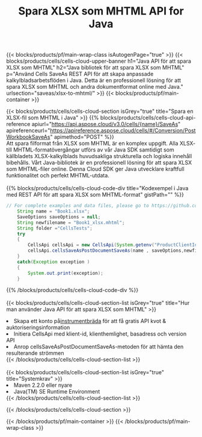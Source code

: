 ﻿---
title:  Spara XLSX som MHTML API for Java
description: " Cloud API:er och SDK:er för Microsoft Excel & OpenOffice Calc. Konvertera kalkylark till fil i annat format."
url: /sv/java/saveas/xlsx-to-mhtml/
---
{{< blocks/products/pf/main-wrap-class isAutogenPage="true" >}}
{{< blocks/products/cells/cells-cloud-upper-banner h1="Java API för att spara XLSX som MHTML" h2="Java bibliotek för att spara XLSX som MHTML" p="Använd Cells SaveAs REST API för att skapa anpassade kalkylbladsarbetsflöden i Java. Detta är en professionell lösning för att spara XLSX som MHTML och andra dokumentformat online med Java." urlsection="saveas/xlsx-to-mhtml/" >}}
{{< blocks/products/pf/main-container >}}

{{< blocks/products/cells/cells-cloud-section isGrey="true" title="Spara en XLSX-fil som MHTML i Java" >}}
{{% blocks/products/cells/cells-cloud-api-reference apiurl="https://api.aspose.cloud/v3.0/cells/{name}/SaveAs" apireferenceurl="https://apireference.aspose.cloud/cells/#/Conversion/PostWorkbookSaveAs" apimethod="POST" %}}
<br/>
Att spara filformat från XLSX som MHTML är en komplex uppgift. Alla XLSX- till MHTML-formatövergångar utförs av vår Java SDK samtidigt som källbladets XLSX-kalkylblads huvudsakliga strukturella och logiska innehåll bibehålls. Vårt Java-bibliotek är en professionell lösning för att spara XLSX som MHTML-filer online. Denna Cloud SDK ger Java utvecklare kraftfull funktionalitet och perfekt MHTML-utdata.
<br/>
<br/>
{{% blocks/products/cells/cells-cloud-code-div title="Kodexempel i Java med REST API för att spara XLSX som MHTML-format" gistPath="" %}}
  
```java
// For complete examples and data files, please go to https://github.com/aspose-cells-cloud/aspose-cells-cloud-java/
    String name = "Book1.xlsx";
    SaveOptions saveOptions = null;
    String newfilename = "Book1_xlsx.mhtml";
    String folder ="CellsTests";
    try 
    {
        CellsApi cellsApi = new CellsApi(System.getenv("ProductClientId"), System.getenv("ProductClientSecret"));
        cellsApi.cellsSaveAsPostDocumentSaveAs(name , saveOptions,newfilename,false,false,folder,null,null,null,true);                       
    }
    catch(Exception exception )
    {
        System.out.print(exception);
    }
```
  
{{% /blocks/products/cells/cells-cloud-code-div %}}
<br/>
<br/>
{{< blocks/products/cells/cells-cloud-section-list isGrey="true" title="Hur man använder Java API för att spara XLSX som MHTML" >}}
<li> Skapa ett konto på<a href="https://dashboard.aspose.cloud/">instrumentbräda</a> för att få gratis API kvot & auktoriseringsinformation</li>
<li>Initiera CellsApi med klient-id, klienthemlighet, basadress och version API</li>
<li>Anrop cellsSaveAsPostDocumentSaveAs-metoden för att hämta den resulterande strömmen</li>
{{< /blocks/products/cells/cells-cloud-section-list >}}
<br/>
<br/>
{{< blocks/products/cells/cells-cloud-section-list isGrey="true" title="Systemkrav" >}}
<li>Maven 2.2.0 eller nyare</li>
<li>Java(TM) SE Runtime Environment</li>
{{< /blocks/products/cells/cells-cloud-section-list >}}

{{< /blocks/products/cells/cells-cloud-section >}}

{{< /blocks/products/pf/main-container >}}
{{< /blocks/products/pf/main-wrap-class >}}
